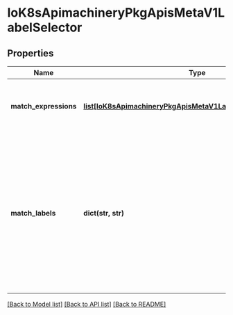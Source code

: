 # IoK8sApimachineryPkgApisMetaV1LabelSelector

## Properties
Name | Type | Description | Notes
------------ | ------------- | ------------- | -------------
**match_expressions** | [**list[IoK8sApimachineryPkgApisMetaV1LabelSelectorRequirement]**](IoK8sApimachineryPkgApisMetaV1LabelSelectorRequirement.md) | matchExpressions is a list of label selector requirements. The requirements are ANDed. | [optional] 
**match_labels** | **dict(str, str)** | matchLabels is a map of {key,value} pairs. A single {key,value} in the matchLabels map is equivalent to an element of matchExpressions, whose key field is \&quot;key\&quot;, the operator is \&quot;In\&quot;, and the values array contains only \&quot;value\&quot;. The requirements are ANDed. | [optional] 

[[Back to Model list]](../README.md#documentation-for-models) [[Back to API list]](../README.md#documentation-for-api-endpoints) [[Back to README]](../README.md)


